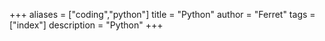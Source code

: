 +++
aliases = ["coding","python"]
title = "Python"
author = "Ferret"
tags = ["index"]
description = "Python"
+++